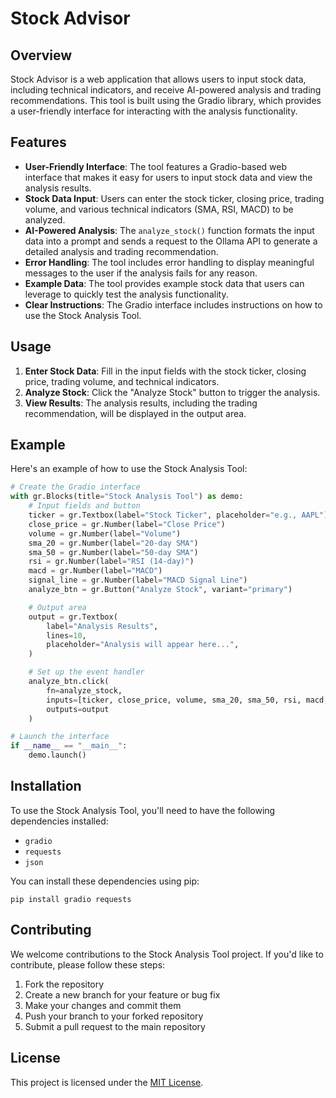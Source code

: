 # Stock Advisor

## Overview
Stock Advisor is a web application that allows users to input stock data, including technical indicators, and receive AI-powered analysis and trading recommendations. This tool is built using the Gradio library, which provides a user-friendly interface for interacting with the analysis functionality.

## Features
- **User-Friendly Interface**: The tool features a Gradio-based web interface that makes it easy for users to input stock data and view the analysis results.
- **Stock Data Input**: Users can enter the stock ticker, closing price, trading volume, and various technical indicators (SMA, RSI, MACD) to be analyzed.
- **AI-Powered Analysis**: The `analyze_stock()` function formats the input data into a prompt and sends a request to the Ollama API to generate a detailed analysis and trading recommendation.
- **Error Handling**: The tool includes error handling to display meaningful messages to the user if the analysis fails for any reason.
- **Example Data**: The tool provides example stock data that users can leverage to quickly test the analysis functionality.
- **Clear Instructions**: The Gradio interface includes instructions on how to use the Stock Analysis Tool.

## Usage
1. **Enter Stock Data**: Fill in the input fields with the stock ticker, closing price, trading volume, and technical indicators.
2. **Analyze Stock**: Click the "Analyze Stock" button to trigger the analysis.
3. **View Results**: The analysis results, including the trading recommendation, will be displayed in the output area.

## Example
Here's an example of how to use the Stock Analysis Tool:

```python
# Create the Gradio interface
with gr.Blocks(title="Stock Analysis Tool") as demo:
    # Input fields and button
    ticker = gr.Textbox(label="Stock Ticker", placeholder="e.g., AAPL")
    close_price = gr.Number(label="Close Price")
    volume = gr.Number(label="Volume")
    sma_20 = gr.Number(label="20-day SMA")
    sma_50 = gr.Number(label="50-day SMA")
    rsi = gr.Number(label="RSI (14-day)")
    macd = gr.Number(label="MACD")
    signal_line = gr.Number(label="MACD Signal Line")
    analyze_btn = gr.Button("Analyze Stock", variant="primary")

    # Output area
    output = gr.Textbox(
        label="Analysis Results",
        lines=10,
        placeholder="Analysis will appear here...",
    )

    # Set up the event handler
    analyze_btn.click(
        fn=analyze_stock,
        inputs=[ticker, close_price, volume, sma_20, sma_50, rsi, macd, signal_line],
        outputs=output
    )

# Launch the interface
if __name__ == "__main__":
    demo.launch()
```

## Installation
To use the Stock Analysis Tool, you'll need to have the following dependencies installed:

- `gradio`
- `requests`
- `json`

You can install these dependencies using pip:

```
pip install gradio requests
```

## Contributing
We welcome contributions to the Stock Analysis Tool project. If you'd like to contribute, please follow these steps:

1. Fork the repository
2. Create a new branch for your feature or bug fix
3. Make your changes and commit them
4. Push your branch to your forked repository
5. Submit a pull request to the main repository

## License
This project is licensed under the [MIT License](LICENSE).